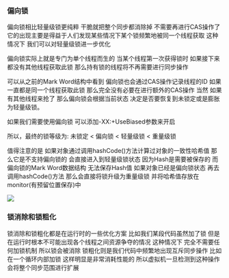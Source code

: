 ### 偏向锁
偏向锁相比轻量级锁更纯粹 干脆就把整个同步都消除掉 不需要再进行CAS操作了 它的出现主要是得益于人们发现某些情况下某个锁频繁地被同一个线程获取 这种情况下 我们可以对轻量级锁进一步优化

偏向锁实际上就是专门为单个线程而生的 当某个线程第一次获得锁时 如果接下来都没有其他线程获取此锁 那么持有锁的线程将不再需要进行同步操作

可以从之前的Mark Word结构中看到 偏向锁也会通过CAS操作记录线程的ID 如果一直都是同一个线程获取此锁 那么完全没有必要在进行额外的CAS操作
当然 如果有其他线程来抢了 那么偏向锁会根据当前状态 决定是否要恢复到未锁定或是膨胀为轻量级锁。

如果我们需要使用偏向锁 可以添加-XX:+UseBiased参数来开启

所以，最终的锁等级为: 未锁定 < 偏向锁 < 轻量级锁 < 重量级锁

值得注意的是 如果对象通过调用hashCode()方法计算过对象的一致性哈希值 那么它是不支持偏向锁的 会直接进入到轻量级锁状态 因为Hash是需要被保存的
而偏向锁的Mark Word数据结构 无法保存Hash值 如果对象已经是偏向锁状态 再去调用hashCode()方法 那么会直接将锁升级为重量级锁 并将哈希值存放在monitor(有预留位置保存)中

<img src="https://fast.itbaima.net/2023/03/06/1fQs3C5BKZgamc9.png"/>

### 锁消除和锁粗化
锁消除和锁粗化都是在运行时的一些优化方案 比如我们某段代码虽然加了锁 但是在运行时根本不可能出现各个线程之间资源争夺的情况 这种情况下 完全不需要任何加锁机制
所以锁会被消除 锁粗化则是我们代码中频繁地出现互斥同步操作 比如在一个循环内部加锁 这样明显是非常消耗性能的 所以虚拟机一旦检测到这种操作 会将整个同步范围进行扩展